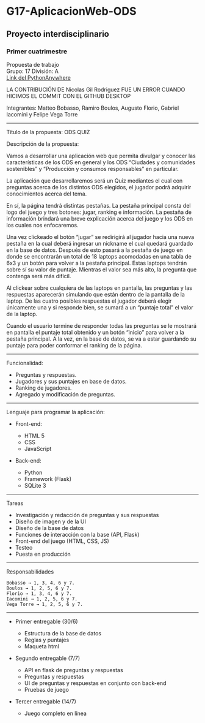 # G17-AplicacionWeb-ODS

## Proyecto interdisciplinario

### Primer cuatrimestre


Propuesta de trabajo                                                
Grupo:	17 División: A    
[Link del PythonAnywhere](http://matteobobasso.pythonanywhere.com/)

LA CONTRIBUCIÓN DE Nicolas Gil Rodriguez FUE UN ERROR CUANDO HICIMOS EL COMMIT CON EL GITHUB DESKTOP

Integrantes:
Matteo Bobasso, Ramiro Boulos, Augusto Florio, Gabriel Iacomini y Felipe Vega Torre
____________________________________________________________________________


Título de la propuesta:  ODS QUIZ


Descripción de la propuesta:

Vamos a desarrollar una aplicación web que permita divulgar y conocer las características de los ODS en general y los ODS “Ciudades y comunidades sostenibles” y “Producción y consumos responsables” en particular.

La aplicación que desarrollaremos será un Quiz mediantes el cual con preguntas acerca de los distintos ODS elegidos, el jugador podrá adquirir conocimientos acerca del tema.

En sí, la página tendrá distintas pestañas. La pestaña principal consta del logo del juego y tres botones: jugar, ranking e información. La pestaña de información brindará una breve explicación acerca del juego y los ODS en los cuales nos enfocaremos.

Una vez clickeado el botón “jugar” se redirigirá al jugador hacia una nueva pestaña en la cual deberá ingresar un nickname el cual quedará guardado en la base de datos. Después de esto pasará a la pestaña de juego en donde se encontrarán un total de 18 laptops acomodadas en una tabla de 6x3 y un botón para volver a la pestaña principal. Estas laptops tendrán sobre sí su valor de puntaje. Mientras el valor sea más alto, la pregunta que contenga será más difícil. 

Al clickear sobre cualquiera de las laptops en pantalla, las preguntas y las respuestas aparecerán simulando que están dentro de la pantalla de la laptop. De las cuatro posibles respuestas el jugador deberá elegir únicamente una y si responde bien, se sumará a un “puntaje total” el valor de la laptop.

Cuando el usuario termine de responder todas las preguntas se le mostrará en pantalla el puntaje total obtenido y un botón “inicio” para volver a la pestaña principal. A la vez, en la base de datos, se va a estar guardando su puntaje para poder conformar el ranking de la página.
____________________________________________________________________________
Funcionalidad:

 * Preguntas y respuestas. 
 * Jugadores y sus puntajes en base de datos.
 * Ranking de jugadores.
 * Agregado y modificación de preguntas.
____________________________________________________________________________
Lenguaje para programar la aplicación:
 * Front-end:
   * HTML 5
   * CSS
   * JavaScript

 * Back-end:
   * Python
   * Framework (Flask)
   * SQLite 3
____________________________________________________________________________
Tareas

 * Investigación y redacción de preguntas y sus respuestas
 * Diseño de imagen y de la UI
 * Diseño de la base de datos 
 * Funciones de interacción con la base (API, Flask) 
 * Front-end del juego (HTML, CSS, JS)
 * Testeo 
 * Puesta en producción
____________________________________________________________________________
Responsabilidades

	Bobasso → 1, 3, 4, 6 y 7.
	Boulos → 1, 2, 5, 6 y 7.
	Florio → 1, 3, 4, 6 y 7.
	Iacomini → 1, 2, 5, 6 y 7.
	Vega Torre → 1, 2, 5, 6 y 7.

____________________________________________________________________________
 * Primer entregable (30/6)
   * Estructura de la base de datos
   * Reglas y puntajes
   * Maqueta html

 * Segundo entregable (7/7)
   * API en flask de preguntas y respuestas
   * Preguntas y respuestas
   * UI de preguntas y respuestas en conjunto con back-end
   * Pruebas de juego

* Tercer entregable (14/7)
   * Juego completo en línea
